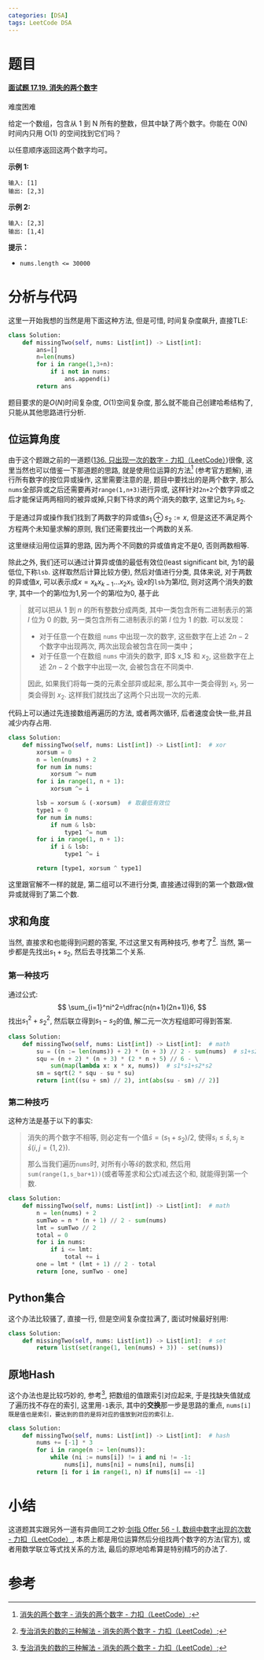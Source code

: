 ```yaml
---
categories: [DSA]
tags: LeetCode DSA 
---
```




# 题目

#### [面试题 17.19. 消失的两个数字](https://leetcode.cn/problems/missing-two-lcci/)

难度困难

给定一个数组，包含从 1 到 N 所有的整数，但其中缺了两个数字。你能在 O(N) 时间内只用 O(1) 的空间找到它们吗？

以任意顺序返回这两个数字均可。

**示例 1:**

```
输入: [1]
输出: [2,3]
```

**示例 2:**

```
输入: [2,3]
输出: [1,4]
```

**提示：**

-   `nums.length <= 30000`

# 分析与代码

这里一开始我想的当然是用下面这种方法, 但是可惜, 时间复杂度飙升, 直接TLE:

```python
class Solution:
    def missingTwo(self, nums: List[int]) -> List[int]:
        ans=[]
        n=len(nums)
        for i in range(1,3+n):
            if i not in nums:
                ans.append(i)
        return ans
```

题目要求的是$O(N)$时间复杂度, $O(1)$空间复杂度, 那么就不能自己创建哈希结构了, 只能从其他思路进行分析.

## 位运算角度

由于这个题跟之前的一道题([136. 只出现一次的数字 - 力扣（LeetCode）](https://leetcode.cn/problems/single-number/))很像, 这里当然也可以借鉴一下那道题的思路, 就是使用位运算的方法[^1] (参考官方题解), 进行所有数字的按位异或操作, 这里需要注意的是, 题目中要找出的是两个数字, 那么`nums`全部异或之后还需要再对`range(1,n+3)`进行异或, 这样针对`2n+2`个数字异或之后才能保证两两相同的被异或掉,只剩下待求的两个消失的数字, 这里记为$s_1,s_2$.

于是通过异或操作我们找到了两数字的异或值$s_1\oplus s_2:=x$, 但是这还不满足两个方程两个未知量求解的原则, 我们还需要找出一个两数的关系.

这里继续沿用位运算的思路, 因为两个不同数的异或值肯定不是$0$, 否则两数相等. 

除此之外, 我们还可以通过计算异或值的最低有效位(least significant bit, 为1的最低位,下称`lsb`. 这样取然后计算比较方便), 然后对值进行分类, 具体来说, 对于两数的异或值$x$, 可以表示成$x=x_kx_{k-1}...x_2x_1$, 设$x$的`lsb`为第$l$位, 则对这两个消失的数字, 其中一个的第$l$位为1,另一个的第$l$位为0, 基于此

>   就可以把从 $1$ 到 $n$ 的所有整数分成两类, 其中一类包含所有二进制表示的第 $l$ 位为 $0$ 的数, 另一类包含所有二进制表示的第 $l$ 位为 $1$ 的数. 可以发现：
>
>   -   对于任意一个在数组 `nums` 中出现一次的数字, 这些数字在上述 $2n−2$ 个数字中出现两次, 两次出现会被包含在同一类中；
>   -   对于任意一个在数组 `nums` 中消失的数字, 即$ x_1$ 和 $x_2$, 这些数字在上述 $2n−2$ 个数字中出现一次, 会被包含在不同类中. 
>
>   因此, 如果我们将每一类的元素全部异或起来, 那么其中一类会得到 $x_1$, 另一类会得到 $x_2$. 这样我们就找出了这两个只出现一次的元素. 

代码上可以通过先连接数组再遍历的方法, 或者两次循环, 后者速度会快一些,并且减少内存占用.

```python
class Solution:
    def missingTwo(self, nums: List[int]) -> List[int]:  # xor
        xorsum = 0
        n = len(nums) + 2
        for num in nums:
            xorsum ^= num
        for i in range(1, n + 1):
            xorsum ^= i

        lsb = xorsum & (-xorsum)  # 取最低有效位
        type1 = 0
        for num in nums:
            if num & lsb:
                type1 ^= num
        for i in range(1, n + 1):
            if i & lsb:
                type1 ^= i

        return [type1, xorsum ^ type1]
```

这里跟官解不一样的就是, 第二组可以不进行分类, 直接通过得到的第一个数跟$x$做异或就得到了第二个数.

## 求和角度

当然, 直接求和也能得到问题的答案, 不过这里又有两种技巧, 参考了[^2]. 当然, 第一步都是先找出$s_1+s_2$, 然后去寻找第二个关系.

### 第一种技巧

通过公式:
$$
\sum_{i=1}^ni^2=\dfrac{n(n+1)(2n+1)}6,
$$
找出$s_1^2+s_2^2$, 然后联立得到$s_1-s_2$的值, 解二元一次方程组即可得到答案.

```python
class Solution:
	def missingTwo(self, nums: List[int]) -> List[int]:  # math
        su = ((n := len(nums)) + 2) * (n + 3) // 2 - sum(nums)  # s1+s2
        squ = (n + 2) * (n + 3) * (2 * n + 5) // 6 - \
            sum(map(lambda x: x * x, nums))  # s1*s1+s2*s2
        sm = sqrt(2 * squ - su * su)
        return [int((su + sm) // 2), int(abs(su - sm) // 2)]
```

### 第二种技巧

这种方法是基于以下的事实:

>   消失的两个数字不相等, 则必定有一个值$\bar s=(s_1+s_2)/2$, 使得$s_i\leq\bar s,s_j\geq\bar s(i,j=\{1,2\})$.
>
>   那么当我们遍历`nums`时, 对所有小等$\bar s$的数求和, 然后用`sum(range(1,s_bar+1))`(或者等差求和公式)减去这个和, 就能得到第一个数. 

```python
class Solution:
	def missingTwo(self, nums: List[int]) -> List[int]:  # math
        n = len(nums) + 2
        sumTwo = n * (n + 1) // 2 - sum(nums)
        lmt = sumTwo // 2
        total = 0
        for i in nums:
            if i <= lmt:
                total += i
        one = lmt * (lmt + 1) // 2 - total
        return [one, sumTwo - one]
```



## Python集合

这个办法比较骚了, 直接一行, 但是空间复杂度拉满了, 面试时候最好别用:

```python
class Solution:
    def missingTwo(self, nums: List[int]) -> List[int]:  # set
        return list(set(range(1, len(nums) + 3)) - set(nums))
```

## 原地Hash

这个办法也是比较巧妙的, 参考[^2], 把数组的值跟索引对应起来, 于是找缺失值就成了遍历找不存在的索引, 这里用`-1`表示, 其中的**交换**那一步是思路的重点, `nums[i]既是值也是索引，要达到的目的是将对应的值放到对应的索引上`. 

```python
class Solution:
    def missingTwo(self, nums: List[int]) -> List[int]:  # hash
        nums += [-1] * 3
        for i in range(n := len(nums)):
            while (ni := nums[i]) != i and ni != -1:
                nums[i], nums[ni] = nums[ni], nums[i]
        return [i for i in range(1, n) if nums[i] == -1]
```



# 小结

这道题其实跟另外一道有异曲同工之妙:[剑指 Offer 56 - I. 数组中数字出现的次数 - 力扣（LeetCode）](https://leetcode.cn/problems/shu-zu-zhong-shu-zi-chu-xian-de-ci-shu-lcof/), 本质上都是用位运算然后分组找两个数字的方法(官方), 或者用数学联立等式找关系的方法, 最后的原地哈希算是特别精巧的办法了.

# 参考

[^1]:[消失的两个数字 - 消失的两个数字 - 力扣（LeetCode）](https://leetcode.cn/problems/missing-two-lcci/solution/xiao-shi-de-liang-ge-shu-zi-by-leetcode-zuwq3/);
[^2]:[专治消失的数的三种解法 - 消失的两个数字 - 力扣（LeetCode）](https://leetcode.cn/problems/missing-two-lcci/solution/zhuan-zhi-xiao-shi-de-shu-de-san-chong-jie-fa-by-w/);
